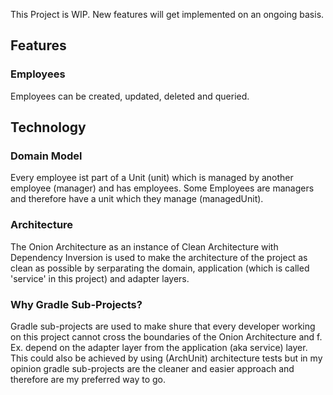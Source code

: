 This Project is WIP. New features will get implemented on an ongoing basis.
## Features
### Employees
Employees can be created, updated, deleted and queried.

## Technology
### Domain Model
Every employee ist part of a Unit (unit) which is managed by another employee (manager) and has employees. Some Employees
are managers and therefore have a unit which they manage (managedUnit).

### Architecture
The Onion Architecture as an instance of Clean Architecture with Dependency Inversion is used to make the architecture 
of the project as clean as possible by serparating the domain, application (which is called 'service' in this project) 
and adapter layers.

### Why Gradle Sub-Projects?
Gradle sub-projects are used to make shure that every developer working on this project cannot cross the boundaries of
the Onion Architecture and f. Ex. depend on the adapter layer from the application (aka service) layer.
This could also be achieved by using (ArchUnit) architecture tests but in my opinion gradle sub-projects are the cleaner 
and easier approach and therefore are my preferred way to go.